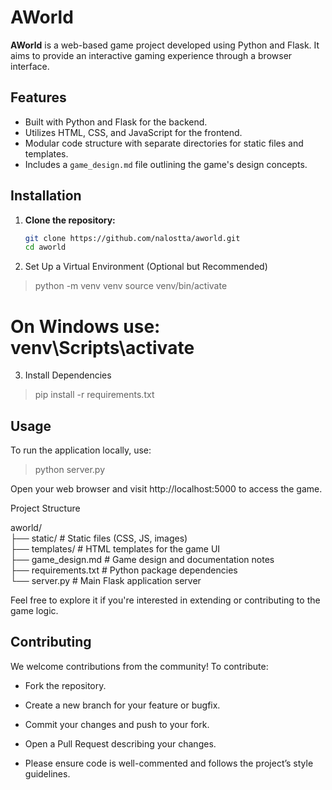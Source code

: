 # AWorld

**AWorld** is a web-based game project developed using Python and Flask. It aims to provide an interactive gaming experience through a browser interface.

## Features

- Built with Python and Flask for the backend.
- Utilizes HTML, CSS, and JavaScript for the frontend.
- Modular code structure with separate directories for static files and templates.
- Includes a `game_design.md` file outlining the game's design concepts.

## Installation

1. **Clone the repository:**
   ```bash
   git clone https://github.com/nalostta/aworld.git
   cd aworld
2. Set Up a Virtual Environment (Optional but Recommended)
  > python -m venv venv
  > source venv/bin/activate
# On Windows use: venv\Scripts\activate

3. Install Dependencies
  > pip install -r requirements.txt

## Usage
To run the application locally, use:
> python server.py

Open your web browser and visit http://localhost:5000 to access the game.

Project Structure

aworld/     \
├── static/             # Static files (CSS, JS, images)       \
├── templates/          # HTML templates for the game UI       \
├── game_design.md      # Game design and documentation notes  \
├── requirements.txt    # Python package dependencies          \
└── server.py           # Main Flask application server



Feel free to explore it if you're interested in extending or contributing to the game logic.

## Contributing
We welcome contributions from the community! To contribute:
- Fork the repository.
- Create a new branch for your feature or bugfix.
- Commit your changes and push to your fork.
- Open a Pull Request describing your changes.

- Please ensure code is well-commented and follows the project’s style guidelines.
